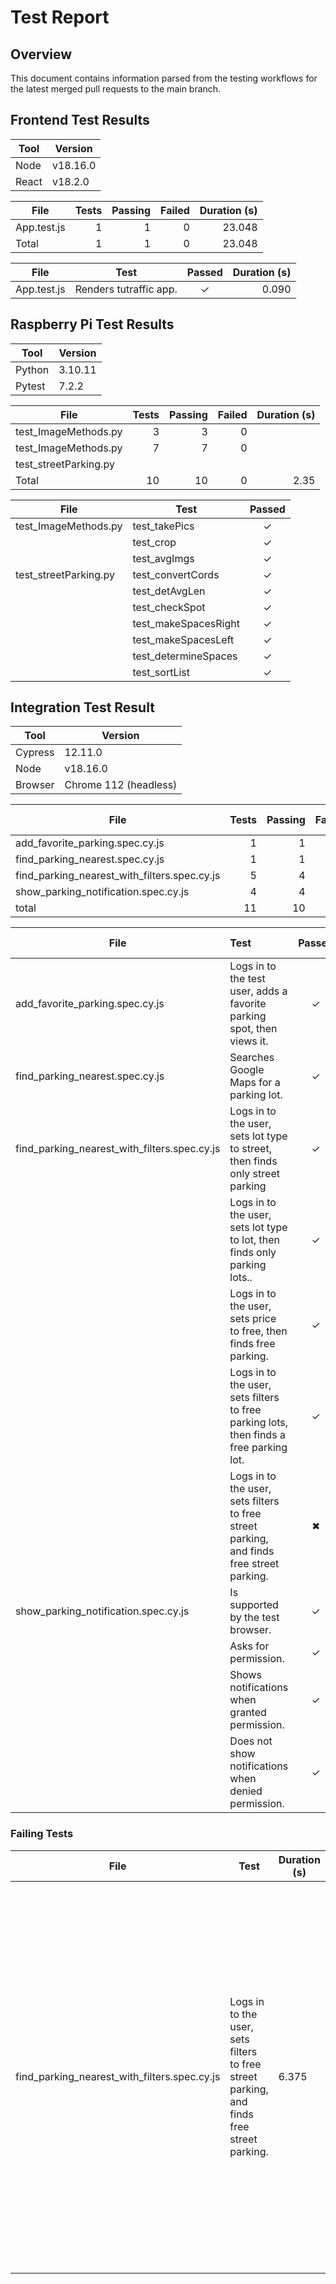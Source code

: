 # Test Report

## Overview
This document contains information parsed from the testing workflows for the latest merged pull requests to the main branch.

## Frontend Test Results
| Tool | Version |
|---|---
| Node | v18.16.0
| React | v18.2.0

| File | Tests | Passing | Failed | Duration (s)
|---|--:|--:|--:|---:
| App.test.js  | 1 | 1 | 0 | 23.048
| Total | 1 | 1 | 0 | 23.048

| File | Test | Passed | Duration (s)
|---|---|:-:|--:
| App.test.js | Renders tutraffic app. | ✓ | 0.090

## Raspberry Pi Test Results

| Tool | Version |
|---|---
| Python | 3.10.11
| Pytest | 7.2.2

| File | Tests | Passing | Failed | Duration (s)
|---|--:|--:|--:|---:
| test_ImageMethods.py | 3 | 3 | 0 |
| test_ImageMethods.py | 7 | 7 | 0 |
| test_streetParking.py
| Total | 10 | 10 | 0 | 2.35

| File | Test | Passed
|---|---|:-:|
| test_ImageMethods.py | test_takePics | ✓
|| test_crop | ✓
|| test_avgImgs | ✓
| test_streetParking.py | test_convertCords | ✓
|| test_detAvgLen | ✓
|| test_checkSpot | ✓
|| test_makeSpacesRight | ✓
|| test_makeSpacesLeft | ✓
|| test_determineSpaces | ✓
|| test_sortList | ✓

## Integration Test Result

| Tool | Version |
|---|---
| Cypress | 12.11.0
| Node | v18.16.0
| Browser | Chrome 112 (headless)
                                                                                                    
| File | Tests | Passing | Failed | Duration (s)
|---|--:|--:|--:|---:
| add_favorite_parking.spec.cy.js  | 1 | 1 | 0 | 15
| find_parking_nearest.spec.cy.js   | 1 | 1 | 0 | 8
| find_parking_nearest_with_filters.spec.cy.js | 5 | 4 | 1 | 46
| show_parking_notification.spec.cy.js  | 4 | 4 | 0 | 25
| total | 11 | 10 | 1 | 95

| File | Test | Passed | Duration (s)
|---|:--|:-:|--:
| add_favorite_parking.spec.cy.js | Logs in to the test user, adds a favorite parking spot, then views it.| ✓ | 10.873
|find_parking_nearest.spec.cy.js | Searches Google Maps for a parking lot. | ✓ | 3.934
|find_parking_nearest_with_filters.spec.cy.js | Logs in to the user, sets lot type to street, then finds only street parking | ✓ | 11.100
|| Logs in to the user, sets lot type to lot, then finds only parking lots.. | ✓ | 6.153
|| Logs in to the user, sets price to free, then finds free parking. | ✓ | 5.999
|| Logs in to the user, sets filters to free parking lots, then finds a free parking lot. | ✓ | 6.741
|| Logs in to the user, sets filters to free street parking, and finds free street parking. | ✖ | 6.375
|show_parking_notification.spec.cy.js| Is supported by the test browser. | ✓ | 1.241
|| Asks for permission. | ✓ | 2.742
|| Shows notifications when granted permission. | ✓ | 9.719
|| Does not show notifications when denied permission. | ✓ | 8.044

### Failing Tests

| File | Test | Duration (s) | Note
|---|---|---|---
| find_parking_nearest_with_filters.spec.cy.js | Logs in to the user, sets filters to free street parking, and finds free street parking. | 6.375 | The assertion for this test is flaky. One of 3 results occurs during repeated automated trials: 1. Free street parking does not appear. 2. Free street parking appears within the timeout period. 3. Free street parking appears after the timeout period.